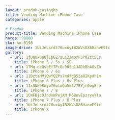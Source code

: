 ```yaml
---
layout: produk-casinghp
title: Vending Machine iPhone Case
categories: apple

# Produk
product-title: Vending Machine iPhone Case
harga: 90000
sku: hn-0190
image-drive: 1UiJnLsrdt76uxAyIB2WVsD86HanvE9tc
gallery:
  - url: 1fUNUkup8lCpGZ7sLC22mprFSrb2tt5Cs
    title: iPhone 5 / 5s / SE
  - url: 1TMq-deQsbEfTPcQc9HSb13ADhBhAGvZh
    title: iPhone 6 / 6s
  - url: 11BztaMMjQwYQZPs7mdfgB5Za8IKpdh1m
    title: iPhone 6 Plus / 6s Plus
  - url: 11xSNNeRWjbY6wtwOa5w3V7BYjr6ogB-e
    title: iPhone 7 / 8
  - url: 1CWFBjcOJndnWPejAM_M68ovEpzryuYtu
    title: iPhone 7 Plus / 8 Plus
  - url: 1UiJnLsrdt76uxAyIB2WVsD86HanvE9tc
    title: iPhone X
---
```

